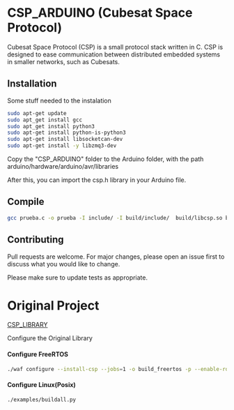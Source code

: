 # CSP_ARDUINO (Cubesat Space Protocol)

Cubesat Space Protocol (CSP) is a small protocol stack written in C. CSP is designed to ease communication between distributed embedded systems in smaller networks, such as Cubesats.

## Installation

Some stuff needed to the instalation

```bash
sudo apt-get update
sudo apt_get install gcc
sudo apt_get install python3
sudo apt-get install python-is-python3
sudo apt-get install libsocketcan-dev
sudo apt-get install -y libzmq3-dev
```

Copy the "CSP_ARDUINO" folder to the Arduino folder, with the path arduino/hardware/arduino/avr/libraries

After this, you can import the csp.h library in your Arduino file.

## Compile

```bash
gcc prueba.c -o prueba -I include/ -I build/include/  build/libcsp.so build/libcsp.a -pthread
```

## Contributing
Pull requests are welcome. For major changes, please open an issue first to discuss what you would like to change.

Please make sure to update tests as appropriate.

# Original Project

[CSP_LIBRARY](https://github.com/libcsp/libcsp)

Configure the Original Library

#### Configure FreeRTOS

```bash
./waf configure --install-csp --jobs=1 -o build_freertos -p --enable-rdp --enable-crc32 --enable-can-socketcan --enable-examples --with-os=freertos
```

#### Configure Linux(Posix)

```bash
./examples/buildall.py
```


